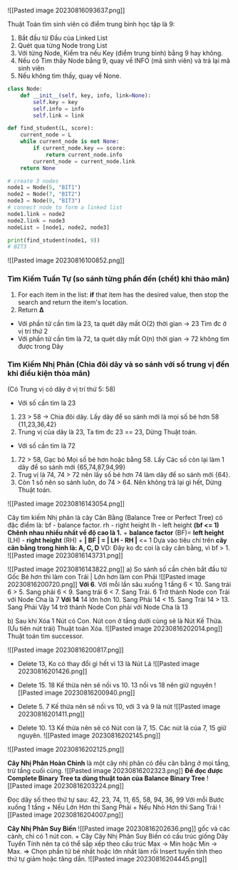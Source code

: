  ![[Pasted image 20230816093637.png]]

Thuật Toán tìm sinh viên có điểm trung bình học tập là 9:
1.  Bắt đầu từ Đầu của Linked List
2. Quét qua từng Node trong List
3. Với từng Node, Kiểm tra nếu Key (điểm trung bình) bằng 9 hay không. 
4.  Nếu có Tìm thấy Node bằng 9, quay về INFO (mã sinh viên) và trả lại mã sinh viên
5. Nếu không tìm thấy, quay về None.

```python
class Node:
    def __init__(self, key, info, link=None):
        self.key = key
        self.info = info
        self.link = link

def find_student(L, score):
    current_node = L
    while current_node is not None:
        if current_node.key == score:
            return current_node.info
        current_node = current_node.link
    return None

# create 3 nodes
node1 = Node(5, "BIT1")
node2 = Node(7, "BIT2")
node3 = Node(9, "BIT3")
# connect node to form a linked list
node1.link = node2
node2.link = node3
nodeList = [node1, node2, node3]

print(find_student(node1, 9))
# BIT3
```

![[Pasted image 20230816100852.png]]
### Tìm Kiếm Tuần Tự (so sánh từng phần đến (chết) khi thảo mãn)
 1. For each item in the list:
     **if** that item has the desired value,
          then stop the search and return the item's location.
 2. Return **Δ**

- Với phần tử cần tìm là 23, ta quét dãy mất O(2) thời gian -> 23 Tìm đc ở vị trí thứ 2
- Với phần tử cần tìm là 72, ta quét dãy mất O(n) thời gian -> 72 không tìm được trong Dãy

### Tìm Kiếm Nhị Phân (Chia đôi dãy và so sánh với số trung vị đến khi điều kiện thỏa mãn)
(Có Trung vị có dãy ở vị trí thứ 5: 58)
+ Với số cần tìm là 23
1)  23 > 58 -> Chia đôi dãy. Lấy dãy để so sánh  mới là mọi số bé hơn 58 {11,23,36,42}
2) Trung vị của dãy là 23, Ta tìm đc 23 == 23, Dừng Thuật toán.
+ Với số cần tìm là 72
1) 72 > 58, Gạc bỏ Mọi số bé hơn hoặc bằng 58. Lấy Các số còn lại làm 1 dãy để so sánh  mới {65,74,87,94,99}
2) Trug vị là 74, 74 > 72 nên lấy số bé hơn 74 làm dãy để so sánh mới {64}. 
3) Còn 1 số nên so sánh luôn, do 74 > 64. Nên không trả lại gì hết, Dừng Thuật toán.

![[Pasted image 20230816143054.png]]

Cây tìm kiếm Nhị phân là cây Cân Bằng (Balance Tree or Perfect Tree) có đặc điểm là:
bf - balance factor.
rh - right height
lh - left height
	**(bf <= 1) Chênh nhau nhiều nhất về độ cao là 1.** 
	+ **balance factor** (BF)= **left height** (LH) - **right height** (RH)
	+ **| BF | = |  LH - RH |** <= 1
Dựa vào tiêu chí trên **cây cân bằng trong hình là: A, C, D** 
VD:  Đây ko đc coi là cây cân bằng, vì bf > 1. 
![[Pasted image 20230816143731.png]]

![[Pasted image 20230816143822.png]]
a) 
So sánh số cần chèn bắt đầu từ Gốc
	Bé hơn thì làm con Trái | Lớn hơn làm con Phải
![[Pasted image 20230816200720.png]]
**Với 6**. Với mỗi lần sâu xuống 1 tầng
	6 < 10. Sang trái 
	6 > 5. Sang phải
	6 < 9. Sang trái
	6 < 7. Sang Trái.
	6 Trở thành Node con Trái với Node Cha là 7
**Với 14**
	14 lớn hơn 10. Sang Phải
	14 < 15. Sang Trái
	14 > 13. Sang Phải
	Vậy 14 trở thành Node Con phải với Node Cha là 13

b) Sau khi Xóa 1 Nút có Con. Nút con ở tầng dưới cùng sẽ là Nút Kế Thừa. (Ưu tiên nút trái)
Thuật toán Xóa.
![[Pasted image 20230816202014.png]]
Thuật toán tìm successor.

![[Pasted image 20230816200817.png]]
+ Delete 13, Ko có thay đổi gì hết vì 13 là Nút Lá
![[Pasted image 20230816201426.png]]

+ Delete 15. 18 Kế thừa nên sẽ nối vs 10. 13 nối vs 18 nên giữ nguyên
![[Pasted image 20230816200940.png]]

+ Delete 5. 7 Kế thừa nên sẽ nối vs 10, với 3 và 9 là nút 
![[Pasted image 20230816201411.png]]

+ Delete 10. 13 Kế thừa nên sẽ có Nút con là 7, 15.  Các nút lá của 7, 15 giữ nguyên.
![[Pasted image 20230816202145.png]]

![[Pasted image 20230816202125.png]]

**Cây Nhị Phân Hoàn Chỉnh**
	là một cây nhị phân có đều cân bằng ở mọi tầng, trừ tầng cuối cùng.
![[Pasted image 20230816202323.png]]
**Để đọc được Complete Binary Tree ta dùng thuật toán của Balance Binary Tree**
![[Pasted image 20230816203224.png]]

Đọc dãy số theo thứ tự sau: 42, 23, 74, 11, 65, 58, 94, 36, 99
Với mỗi Bước xuống 1 tầng
	+ Nếu Lớn Hơn thì Sang Phải
	+ Nếu Nhỏ Hơn thì Sang Trái
![[Pasted image 20230816204007.png]]

**Cây Nhị Phân Suy Biến**
![[Pasted image 20230816202636.png]]
 gốc và các cành, chỉ có 1 nút con.
	+ Cây Cây Nhị Phân Suy Biến có cấu trúc giống Dãy Tuyến Tính nên ta có thể sắp xếp theo cấu trúc Max -> Min hoặc Min -> Max.
=> Chọn phần tử bé nhất hoặc lớn nhất làm  rồi Insert tuyến tính theo thứ tự giảm hoặc tăng dần.
![[Pasted image 20230816204445.png]]

